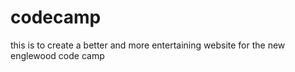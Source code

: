 codecamp
========
this is to create a better and more entertaining  website for the new englewood code camp
